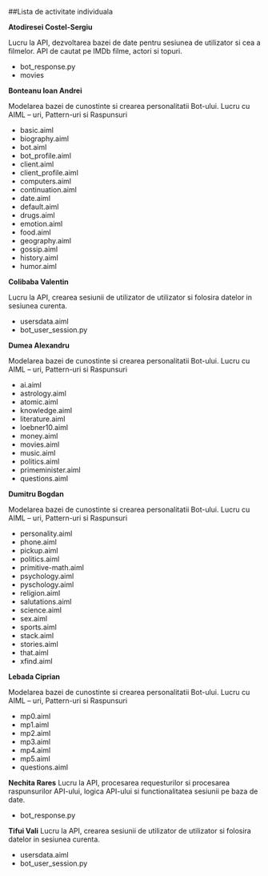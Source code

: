 ##Lista de activitate individuala

**Atodiresei Costel-Sergiu** 

Lucru la API, dezvoltarea bazei de date pentru sesiunea de utilizator si cea a 
filmelor. API de cautat pe IMDb filme, actori si topuri.
+ bot_response.py
+ movies

**Bonteanu Ioan Andrei** 

Modelarea bazei de cunostinte si crearea personalitatii Bot-ului. Lucru cu AIML – uri, Pattern-uri si Raspunsuri
+	basic.aiml
+	biography.aiml
+	bot.aiml
+	bot_profile.aiml
+	client.aiml
+	client_profile.aiml
+	computers.aiml
+	continuation.aiml
+	date.aiml
+	default.aiml
+	drugs.aiml
+	emotion.aiml
+	food.aiml
+	geography.aiml
+	gossip.aiml
+	history.aiml
+	humor.aiml

**Colibaba Valentin** 

Lucru la API, crearea sesiunii de utilizator de utilizator si folosira datelor in sesiunea curenta.
+	usersdata.aiml
+ bot_user_session.py

**Dumea Alexandru** 

Modelarea bazei de cunostinte si crearea personalitatii Bot-ului. Lucru cu AIML – uri, Pattern-uri si Raspunsuri
+	ai.aiml
+	astrology.aiml
+	atomic.aiml
+	knowledge.aiml
+	literature.aiml
+	loebner10.aiml
+	money.aiml
+	movies.aiml
+	music.aiml
+	politics.aiml
+	primeminister.aiml
+	questions.aiml

**Dumitru Bogdan** 

Modelarea bazei de cunostinte si crearea personalitatii Bot-ului. Lucru cu AIML – uri, Pattern-uri si Raspunsuri
+	personality.aiml
+	phone.aiml
+	pickup.aiml
+	politics.aiml
+	primitive-math.aiml
+	psychology.aiml
+	pyschology.aiml
+	religion.aiml
+	salutations.aiml
+	science.aiml
+	sex.aiml
+	sports.aiml
+	stack.aiml
+	stories.aiml
+	that.aiml
+	xfind.aiml

**Lebada Ciprian**

Modelarea bazei de cunostinte si crearea personalitatii Bot-ului. Lucru cu AIML – uri, Pattern-uri si Raspunsuri
+	mp0.aiml
+	mp1.aiml
+	mp2.aiml
+	mp3.aiml
+	mp4.aiml
+	mp5.aiml
+ questions.aiml

**Nechita Rares** 
Lucru la API, procesarea requesturilor si procesarea raspunsurilor API-ului, logica API-ului si functionalitatea sesiunii pe baza de date.
+ bot_response.py

**Tifui Vali**
Lucru la API, crearea sesiunii de utilizator de utilizator si folosira datelor in sesiunea curenta.
+	usersdata.aiml
+ bot_user_session.py

